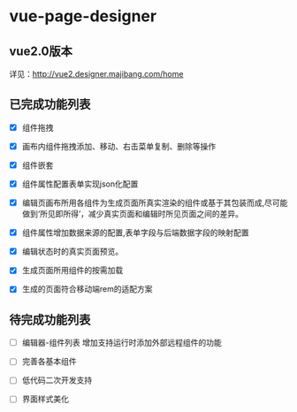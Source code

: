 # vue-page-designer

## vue2.0版本

详见：http://vue2.designer.majibang.com/home

## 已完成功能列表

- [x] 组件拖拽

- [x] 画布内组件拖拽添加、移动、右击菜单复制、删除等操作

- [x] 组件嵌套

- [x] 组件属性配置表单实现json化配置

- [x] 编辑页画布所用各组件为生成页面所真实渲染的组件或基于其包装而成,尽可能做到‘所见即所得’，减少真实页面和编辑时所见页面之间的差异。

- [x] 组件属性增加数据来源的配置,表单字段与后端数据字段的映射配置

- [X] 编辑状态时的真实页面预览。

- [x] 生成页面所用组件的按需加载

- [x] 生成的页面符合移动端rem的适配方案

## 待完成功能列表
  
 - [ ] 编辑器-组件列表 增加支持运行时添加外部远程组件的功能

 - [ ] 完善各基本组件

 - [ ] 低代码二次开发支持
 
 - [ ] 界面样式美化

 
